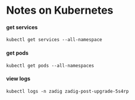 # Notes on Kubernetes

#### get services
```
kubectl get services --all-namespace
```

#### get pods
```
kubectl get pods --all-namespaces
```

#### view logs
```
kubectl logs -n zadig zadig-post-upgrade-5s4rp
```

